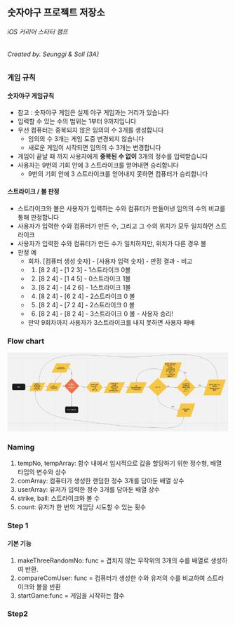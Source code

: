 ## 숫자야구 프로젝트 저장소

###### iOS 커리어 스타터 캠프
###### Created by. Seunggi & Soll (3A)

### 게임 규칙

#### 숫자야구 게임규칙

- 참고 : 숫자야구 게임은 실제 야구 게임과는 거리가 있습니다
- 입력할 수 있는 수의 범위는 1부터 9까지입니다
- 우선 컴퓨터는 중복되지 않은 임의의 수 3개를 생성합니다
    - 임의의 수 3개는 게임 도중 변경되지 않습니다
    - 새로운 게임이 시작되면 임의의 수 3개는 변경합니다
- 게임이 끝날 때 까지 사용자에게 **중복된 수 없이** 3개의 정수를 입력받습니다
- 사용자는 9번의 기회 안에 3 스트라이크를 얻어내면 승리합니다
    - 9번의 기회 안에 3 스트라이크를 얻어내지 못하면 컴퓨터가 승리합니다

#### 스트라이크 / 볼 판정

- 스트라이크와 볼은 사용자가 입력하는 수와 컴퓨터가 만들어낸 임의의 수의 비교를 통해 판정합니다
- 사용자가 입력한 수와 컴퓨터가 만든 수, 그리고 그 수의 위치가 모두 일치하면 스트라이크
- 사용자가 입력한 수와 컴퓨터가 만든 수가 일치하지만, 위치가 다른 경우 볼
- 판정 예
    - 회차. [컴퓨터 생성 숫자] - [사용자 입력 숫자] - 판정 결과 - 비고
    - 1. [8 2 4] - [1 2 3] - 1스트라이크 0볼
    - 2. [8 2 4] - [1 4 5] - 0스트라이크 1볼
    - 3. [8 2 4] - [4 2 6] - 1스트라이크 1볼
    - 4. [8 2 4] - [6 2 4] - 2스트라이크 0 볼
    - 5. [8 2 4] - [7 2 4] - 2스트라이크 0 볼
    - 6. [8 2 4] - [8 2 4] - 3스트라이크 0 볼 - 사용자 승리!
    - 만약 9회차까지 사용자가 3스트라이크를 내지 못하면 사용자 패배


### Flow chart

![flowchart_v1](./image/flowchart_v1.png)


### Naming
1. tempNo, tempArray: 함수 내에서 임시적으로 값을 할당하기 위한 정수형, 배열 타입의 변수와 상수
2. comArray: 컴퓨터가 생성한 랜덤한 정수 3개를 담아둔 배열 상수
3. userArray: 유저가 입력한 정수 3개를 담아둔 배열 상수
4. strike, ball: 스트라이크와 볼 수
5. count: 유저가 한 번의 게임당 시도할 수 있는 횟수

### Step 1

#### 기본 기능
1. makeThreeRandomNo: func = 겹치지 않는 무작위의 3개의 수를 배열로 생성하여 반환.
2. compareComUser: func = 컴퓨터가 생성한 수와 유저의 수를 비교하여 스트라이크와 볼을 반환
3. startGame:func = 게임을 시작하는 함수


### Step2
